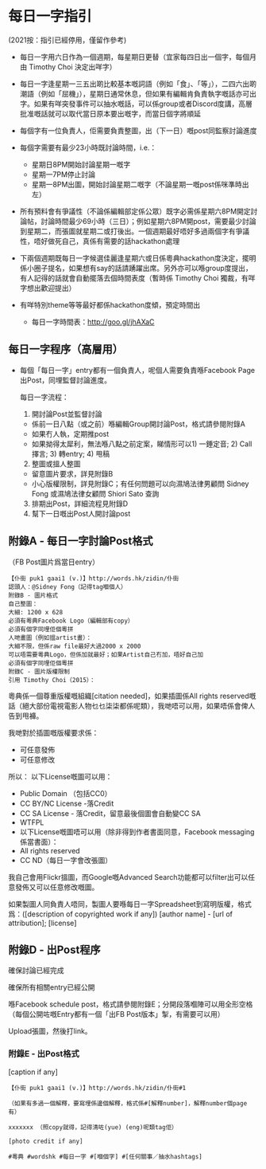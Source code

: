 # 每日一字指引

(2021按：指引已經停用，僅留作參考)

- 每日一字用六日作為一個週期，每星期日更替（宜家每四日出一個字，每個月由 Timothy Choi 決定出咩字）

- 每日一字逢星期一三五出啲比較基本嘅詞語（例如「食」、「等」），二四六出啲潮語（例如「屈機」），星期日通常休息，但如果有編輯肯負責執字嘅話亦可出字。如果有咩突發事件可以抽水嘅話，可以係group或者Discord度講，高層批准嘅話就可以取代當日原本要出嘅字，而當日個字將順延

- 每個字有一位負責人，佢需要負責整圖，出（下一日）嘅post同監察討論進度

- 每個字需要有最少23小時既討論時間，i.e.：
  - 星期日8PM開始討論星期一嘅字
  - 星期一7PM停止討論
  - 星期一8PM出圖，開始討論星期二嘅字（不論星期一嘅post係咪準時出左）

- 所有預料會有爭議性（不論係編輯部定係公眾）既字必需係星期六8PM開定討論帖，討論時間最少69小時（三日）；例如星期六8PM開post，需要最少討論到星期二，而張圖就星期二或打後出。一個週期最好唔好多過兩個字有爭議性，唔好做死自己，真係有需要的話hackathon處理

- 下兩個週期既每日一字候選佳麗逢星期六或日係粵典hackathon度決定，擺明係小圈子提名，如果想有say的話請踴躍出席。另外亦可以喺group度提出，有人記得的話就會自動擺落去個時間表度（暫時係 Timothy Choi 獨裁，有咩字想出歡迎提出）

- 有咩特別theme等等最好都係hackathon度傾，預定時間出
  - 每日一字時間表：http://goo.gl/jhAXaC

##  每日一字程序（高層用）

- 每個「每日一字」entry都有一個負責人，呢個人需要負責喺Facebook Page出Post，同埋監督討論進度。

  每日一字流程：

  1. 開討論Post並監督討論
    - 係前一日八點（或之前）喺編輯Group開討論Post，格式請參閱附錄A
    - 如果冇人執，定期推post
    - 如果拗得太犀利，無法喺八點之前定案，睇情形可以1) 一錘定音; 2) Call 擇言; 3) 轉entry; 4) 甩稿

  2. 整圖或搵人整圖
    - 留意圖片要求，詳見附錄B
    - 小心版權限制，詳見附錄C；有任何問題可以向濕鳩法律男顧問 Sidney Fong 或濕鳩法律女顧問 Shiori Sato 查詢

  3. 排期出Post，詳細流程見附錄D
  4. 幫下一日嘅出Post人開討論post

## 附錄A - 每日一字討論Post格式

（FB Post圖片爲當日entry）

```
【仆街 puk1 gaai1 (v.)】http://words.hk/zidin/仆街
認頭人：@Sidney Fong（記得tag嗰個人）
附錄B - 圖片格式
自己整圖：
大細: 1200 x 628
必須有粵典Facebook Logo（編輯部有copy）
必須有個字同埋佢個粵拼
人哋畫圖（例如搵artist畫）：
大細不限，但係raw file最好大過2000 x 2000
可以唔需要粵典Logo，但係加就最好；如果Artist自己冇加，唔好自己加
必須有個字同埋佢個粵拼
附錄C - 圖片版權限制
引用 Timothy Choi（2015）：
```

粵典係一個尊重版權嘅組織[citation needed]，如果插圖係All rights reserved嘅話（絕大部份電視電影人物乜乜柒柒都係呢類），我哋唔可以用，如果唔係會俾人告到甩褲。

我哋對於插圖嘅版權要求係：
- 可任意發佈
- 可任意修改

所以： 以下License嘅圖可以用：

- Public Domain （包括CC0）
- CC BY/NC License -落Credit
- CC SA License - 落Credit，留意最後個圖會自動變CC SA
- WTFPL
- 以下License嘅圖唔可以用（除非得到作者書面同意，Facebook messaging係當書面）：
- All rights reserved
- CC ND（每日一字會改張圖）

我自己會用Flickr搵圖，而Google嘅Advanced Search功能都可以filter出可以任意發佈又可以任意修改嘅圖。

如果製圖人同負責人唔同，製圖人要喺每日一字Spreadsheet到寫明版權，格式爲：([description of copyrighted work if any]) [author name] - [url of attribution]; [license]

## 附錄D - 出Post程序

確保討論已經完成

確保所有相關entry已經公開

喺Facebook schedule post，格式請參閱附錄E；分開段落嗰陣可以用全形空格（每個公開咗嘅Entry都有一個「出FB Post版本」掣，有需要可以用）

Upload張圖，然後打link。

### 附錄E - 出Post格式

[caption if any]

```
【仆街 puk1 gaai1 (v.)】http://words.hk/zidin/仆街#1

（如果有多過一個解釋，要寫埋係邊個解釋，格式係#[解釋number]，解釋number個page有）

xxxxxxx （照copy就得，記得清咗(yue) (eng)呢類tag佢）

[photo credit if any]

#粵典 #wordshk #每日一字 #[嗰個字] #[任何關事／抽水hashtags]
```

